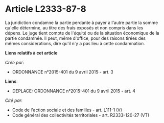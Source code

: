 # Article L2333-87-8

La juridiction condamne la partie perdante à payer à l'autre partie la somme qu'elle détermine, au titre des frais exposés et
non compris dans les dépens. Le juge tient compte de l'équité ou de la situation économique de la partie condamnée. Il peut,
même d'office, pour des raisons tirées des mêmes considérations, dire qu'il n'y a pas lieu à cette condamnation.

**Liens relatifs à cet article**

_Créé par_:

  - ORDONNANCE n°2015-401 du 9 avril 2015 - art. 3

**Liens**:

  - DEPLACE: ORDONNANCE n°2015-401 du 9 avril 2015 - art. 4

_Cité par_:

  - Code de l'action sociale et des familles - art. L111-1 (V)
  - Code général des collectivités territoriales - art. R2333-120-27 (VT)
